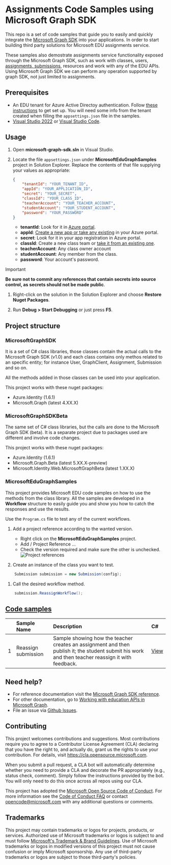 # Assignments Code Samples using Microsoft Graph SDK

This repo is a set of code samples that guide you to easily and quickly integrate the [Microsoft Graph SDK](/graph/sdks/sdks-overview) into your applications. In order to start building third party solutions for Microsoft EDU assignments service.

These samples also demostrate assignments service functionality exposed through the Microsoft Graph SDK, such as work with classes, users, [assignments, submissions](/graph/assignments-submissions-states-transition), resources and work with any of the EDU APIs. Using Microsoft Graph SDK we can perform any operation supported by graph SDK, not just limited to assignments.

## Prerequisites

* An EDU tenant for Azure Active Directoy authentication. Follow [these instructions](/graph/msgraph-onboarding-overview) to get set up. You will need some info from the tenant created when filling the `appsettings.json` file in the samples.
* [Visual Studio 2022](https://visualstudio.microsoft.com/downloads) or [Visual Studio Code](https://code.visualstudio.com/download).

## Usage

1. Open __microsoft-graph-sdk.sln__ in Visual Studio.

1. Locate the file `appsettings.json` under __MicrosoftEduGraphSamples__ project in Solution Explorer. Replace the contents of that file supplying your values as appropriate:

    ```json
    {
        "tenantId": "YOUR_TENANT_ID",
        "appId": "YOUR_APPLICATION_ID",
        "secret": "YOUR_SECRET",
        "classId": "YOUR_CLASS_ID",
        "teacherAccount": "YOUR_TEACHER_ACCOUNT",
        "studentAccount": "YOUR_STUDENT_ACCOUNT",
        "password": "YOUR_PASSWORD"
    }
    ```

    * __tenantId__: Look for it in [Azure portal](https://learn.microsoft.com/en-us/azure/active-directory/fundamentals/active-directory-how-to-find-tenant).
    * __appId__: [Create a new app or take any existing](https://learn.microsoft.com/en-us/azure/active-directory/develop/quickstart-register-app) in your Azure portal.
    * __secret__: Look for it in your app registration in Azure portal.
    * __classId__: Create a new class team or [take it from an existing one](https://support.microsoft.com/en-us/topic/get-started-in-your-class-team-6b5fd708-35b9-4caf-b66e-d8f2468e4fd5).
    * __teacherAccount__: Any class owner account
    * __studentAccount__: Any member from the class.
    * __password__: Your account's password.

> [!IMPORTANT]
> __Be sure not to commit any references that contain secrets into source control, as secrets should not be made public__.

1. Right-click on the solution in the Solution Explorer and choose __Restore Nuget Packages__.

1. Run __Debug > Start Debugging__ or just press __F5__.

## Project structure

### MicrosoftGraphSDK

It is a set of C# class libraries, those classes contain the actual calls to the Microsoft Graph SDK (v1.0) and each class contains only methos related to an specific entity; for instance User, GraphClient, Assignment, Submission and so on.

All the methods added in those classes can be used into your application.

This project works with these nuget packages:

* Azure.Identity (1.6.1)
* Microsoft.Graph (latest 4.XX.X)

### MicrosoftGraphSDKBeta

The same set of C# class libraries, but the calls are done to the Microsoft Graph SDK (beta). It is a separate project due to packages used are different and involve code changes.

This project works with these nuget packages:

* Azure.Identity (1.6.1)
* Microsoft.Graph.Beta (latest 5.XX.X-preview)
* Microsoft.Identity.Web.MicrosoftGraphBeta (latest 1.XX.X)

### MicrosoftEduGraphSamples

This project provides Microsoft EDU code samples on how to use the methods from the class library. All the samples are developed in a __Workflow__ structure to easily guide you and show you how to catch the responses and use the results.

Use the `Program.cs` file to test any of the current workflows.

1. Add a project reference according to the wanted version.

    * Right click on the __MicrosoftEduGraphSamples__ project.
    * Add / Project Reference ...
    * Check the version required and make sure the other is unchecked.
    ![Project references](../edu-assignments-graph-sdk/images/project-references.png)

1. Create an instance of the class you want to test.

```csharp
    Submission submission = new Submission(config);
```

1. Call the desired workflow method.

```csharp
    submission.ReassignWorkflow();
```

## [Code samples](https://docs.microsoft.com/microsoftteams/platform/tabs/what-are-tabs)
|    | Sample Name        | Description                                                                      | C#    |
|:--:|:-------------------|:----------------------------------------------------------------------------------------------|:--------|
|1| Reassign submission   | Sample showing how the teacher creates an assignment and then publish it; the student submit his work and then teacher reassign it with feedback.                      |[View](https://github.com/microsoft/edu-assignments-graph-sdk/blob/main/src/microsoft-graph-samples/workflows/Submission.cs)|


## Need help?

* For reference documentation visit the [Microsoft Graph SDK reference](/graph/sdks/sdks-overview).
* For other documentation, go to [Working with education APIs in Microsoft Graph](/graph/api/resources/education-overview).
* File an issue via [Github Issues](https://github.com/microsoft/edu-assignments-graph-sdk/issues/new).

## Contributing

This project welcomes contributions and suggestions.  Most contributions require you to agree to a
Contributor License Agreement (CLA) declaring that you have the right to, and actually do, grant us
the rights to use your contribution. For details, visit https://cla.opensource.microsoft.com.

When you submit a pull request, a CLA bot will automatically determine whether you need to provide
a CLA and decorate the PR appropriately (e.g., status check, comment). Simply follow the instructions
provided by the bot. You will only need to do this once across all repos using our CLA.

This project has adopted the [Microsoft Open Source Code of Conduct](https://opensource.microsoft.com/codeofconduct/).
For more information see the [Code of Conduct FAQ](https://opensource.microsoft.com/codeofconduct/faq/) or
contact [opencode@microsoft.com](mailto:opencode@microsoft.com) with any additional questions or comments.

## Trademarks

This project may contain trademarks or logos for projects, products, or services. Authorized use of Microsoft 
trademarks or logos is subject to and must follow 
[Microsoft's Trademark & Brand Guidelines](https://www.microsoft.com/en-us/legal/intellectualproperty/trademarks/usage/general).
Use of Microsoft trademarks or logos in modified versions of this project must not cause confusion or imply Microsoft sponsorship.
Any use of third-party trademarks or logos are subject to those third-party's policies.
